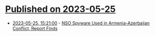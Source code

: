 # [Published on 2023-05-25](index.md)

* [2023-05-25, 15:21:00](https://yro.slashdot.org/story/23/05/25/1225206/nso-spyware-used-in-armenia-azerbaijan-conflict-report-finds?utm_source=rss1.0mainlinkanon&utm_medium=feed) - [NSO Spyware Used in Armenia-Azerbaijan Conflict, Report Finds](https://yro.slashdot.org/story/23/05/25/1225206/nso-spyware-used-in-armenia-azerbaijan-conflict-report-finds?utm_source=rss1.0mainlinkanon&utm_medium=feed)
